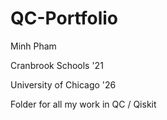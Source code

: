 # QC-Portfolio

Minh Pham

Cranbrook Schools '21

University of Chicago '26

Folder for all my work in QC / Qiskit
